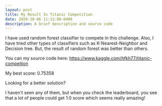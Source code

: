 ```yaml
---
layout: post
title: My Result In Titanic Competition
date: 2020-10-06 11:12:00-0400
description: A brief description and source code
---
```

I have used random forest classifier to compete in this challenge.
Also, I have tried other types of classifiers such as K-Nearest-Neighbor and Decision tree. 
But, the result of random forest was better than others.

You can my source code here: <a href="https://www.kaggle.com/hfkh77/titanic-compeition">https://www.kaggle.com/hfkh77/titanic-compeition</a>

My best score: 0.75358

Looking for a better solution? 

I haven't seen any of them, 
but when you check the leaderboard, 
you see that a lot of people could get 1.0 score which seems really amazing!